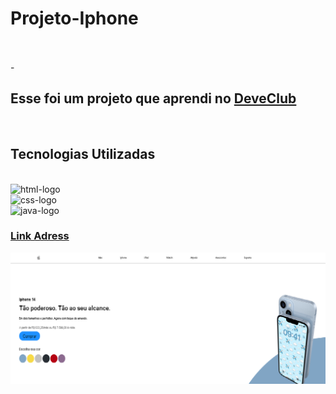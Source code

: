 <h1>Projeto-Iphone</h1> 
<br>
<br>
- <h2>Esse foi um projeto que aprendi no <a href="https://rodolfomori.com.br/devclub">DeveClub</a></h2>
<br>
<h2>Tecnologias Utilizadas</h2>
<br>
<img src="https://img.shields.io/badge/HTML5-E34F26?style=for-the-badge&logo=html5&logoColor=white" alt="html-logo"/>
<br>
	<img src="https://img.shields.io/badge/CSS3-1572B6?style=for-the-badge&logo=css3&logoColor=white" alt="css-logo" />
 <br>
 <img src="https://img.shields.io/badge/JavaScript-F7DF1E?style=for-the-badge&logo=javascript&logoColor=black" alt="java-logo" />
 <br>
 <h3> <a href=">http://127.0.0.1:5500/index.html">Link Adress</a></h3>
 
<img src="https://github.com/FagnerLincoln/Projeto-Iphone/blob/main/IMG/iphone.png?raw=true"/>
